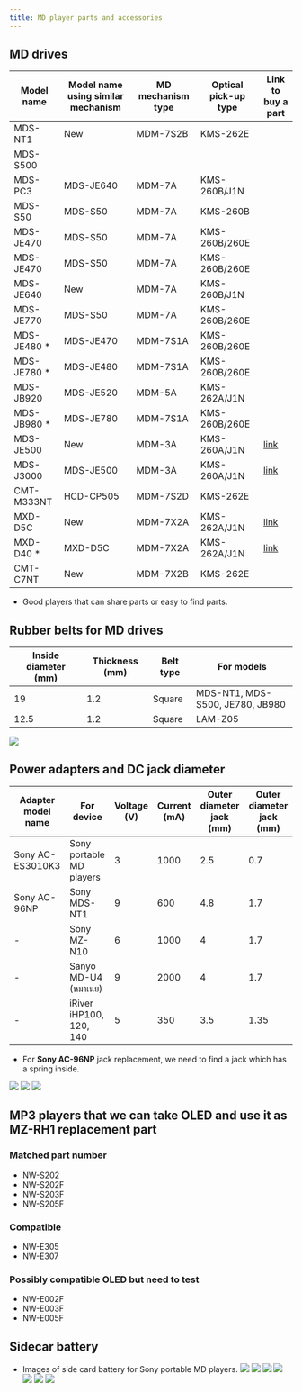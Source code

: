 ```yaml
---
title: MD player parts and accessories
---
```


## MD drives
| Model name  | Model name using similar mechanism | MD mechanism type | Optical pick-up type | Link to buy a part |
|-------------|------------------------------------|-------------------|----------------------|--------------------|
| MDS-NT1     | New                                | MDM-7S2B          | KMS-262E             |                    |
| MDS-S500    |                                    |                   |                      |                    |
| MDS-PC3     | MDS-JE640                          | MDM-7A            | KMS-260B/J1N         |                    |
| MDS-S50     | MDS-S50                            | MDM-7A            | KMS-260B             |                    |
| MDS-JE470   | MDS-S50                            | MDM-7A            | KMS-260B/260E        |                    |
| MDS-JE470   | MDS-S50                            | MDM-7A            | KMS-260B/260E        |                    |
| MDS-JE640   | New                                | MDM-7A            | KMS-260B/J1N         |                    |
| MDS-JE770   | MDS-S50                            | MDM-7A            | KMS-260B/260E        |                    |
| MDS-JE480 * | MDS-JE470                          | MDM-7S1A          | KMS-260B/260E        |                    |
| MDS-JE780 * | MDS-JE480                          | MDM-7S1A          | KMS-260B/260E        |                    |
| MDS-JB920   | MDS-JE520                          | MDM-5A            | KMS-262A/J1N         |                    |
| MDS-JB980 * | MDS-JE780                          | MDM-7S1A          | KMS-260B/260E        |                    |
| MDS-JE500   | New                                | MDM-3A            | KMS-260A/J1N         | [link][1]          |
| MDS-J3000   | MDS-JE500                          | MDM-3A            | KMS-260A/J1N         | [link][1]          |
| CMT-M333NT  | HCD-CP505                          | MDM-7S2D          | KMS-262E             |                    |
| MXD-D5C     | New                                | MDM-7X2A          | KMS-262A/J1N         | [link][2]          |
| MXD-D40 *   | MXD-D5C                            | MDM-7X2A          | KMS-262A/J1N         | [link][2]          |
| CMT-C7NT    | New                                | MDM-7X2B          | KMS-262E             |                    |

* Good players that can share parts or easy to find parts.

[1]:https://alltroniccomputer.com.sg/products/audio-md-optical-pickup-assy-kms260a-mdm-31-md-mechanism
[2]:https://alltroniccomputer.com.sg/products/audio-md-optical-pickup-assy-kms260b-e-mdm-7s2a-md-mechanism

<!-- import MDPlayersPartsSheet from '../../components/MDPlayersPartsSheet'; -->
<!-- <MDPlayersPartsSheet /> -->

## Rubber belts for MD drives
| Inside diameter (mm) | Thickness (mm) | Belt type | For models                      |
|----------------------|----------------|-----------|---------------------------------|
| 19                   | 1.2            | Square    | MDS-NT1, MDS-S500, JE780, JB980 |
| 12.5                 | 1.2            | Square    | LAM-Z05                         |

![](images/md-player-parts-and-accessories/md-belt-diameter.png)

## Power adapters and DC jack diameter
| Adapter model name | For device               | Voltage (V) | Current (mA) | Outer diameter jack (mm) | Outer diameter jack (mm) |
|--------------------|--------------------------|-------------|--------------|--------------------------|--------------------------|
| Sony AC-ES3010K3   | Sony portable MD players | 3           | 1000         | 2.5                      | 0.7                      |
| Sony AC-96NP       | Sony MDS-NT1             | 9           | 600          | 4.8                      | 1.7                      |
| -                  | Sony MZ-N10              | 6           | 1000         | 4                        | 1.7                      |
| -                  | Sanyo MD-U4 (หมาเนย)     | 9           | 2000         | 4                        | 1.7                      |
| -                  | iRiver iHP100, 120, 140  | 5           | 350          | 3.5                      | 1.35                     |

- For **Sony AC-96NP** jack replacement, we need to find a jack which has a spring inside.

![](images/md-player-parts-and-accessories/3v-portable-md.png)
![](images/md-player-parts-and-accessories/3v-portable-md-to-type-c.png)
![](images/md-player-parts-and-accessories/iriver-ihp-jack.png)

## MP3 players that we can take OLED and use it as MZ-RH1 replacement part
### Matched part number
- NW-S202
- NW-S202F
- NW-S203F
- NW-S205F

### Compatible
- NW-E305
- NW-E307

### Possibly compatible OLED but need to test
- NW-E002F
- NW-E003F
- NW-E005F

## Sidecar battery
- Images of side card battery for Sony portable MD players.
![](images/md-player-parts-and-accessories/sidecar-battery-01.png)
![](images/md-player-parts-and-accessories/sidecar-battery-02.png)
![](images/md-player-parts-and-accessories/sidecar-battery-03.png)
![](images/md-player-parts-and-accessories/sidecar-battery-04.png)
![](images/md-player-parts-and-accessories/sidecar-battery-05.png)
![](images/md-player-parts-and-accessories/sidecar-battery-06.png)
![](images/md-player-parts-and-accessories/sidecar-battery-07.png)
